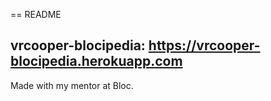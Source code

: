 == README

## vrcooper-blocipedia: https://vrcooper-blocipedia.herokuapp.com

Made with my mentor at Bloc.


